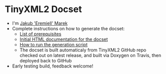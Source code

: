 TinyXML2 Docset
=======================

* I'm [Jakub 'Eremiell' Marek](https://twitter.com/Eremiell)
* Complete instructions on how to generate the docset:
  * [List of prerequisites](https://github.com/Eremiell/doxydash/blob/TinyXML2/Brewfile)
  * [Initial HTML documentation for the docset](https://github.com/leethomason/tinyxml2/tree/7.0.1)
  * [How to run the generation script](https://github.com/Eremiell/doxydash/blob/TinyXML2/.travis.yml)
  * The docset is built automaticaly from TinyXML2 GitHub repo checked out on latest release, and built via Doxygen on Travis, then deployed back to GitHub
* Early testing build, feedback welcome!